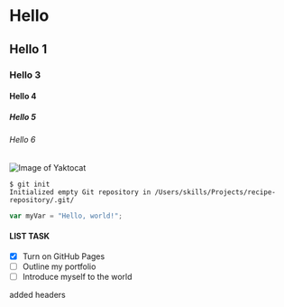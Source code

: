# Hello
## Hello 1
### Hello 3
#### Hello 4
##### Hello 5
###### Hello 6

![Image of Yaktocat](https://octodex.github.com/images/yaktocat.png "Yocat")


```
$ git init
Initialized empty Git repository in /Users/skills/Projects/recipe-repository/.git/
```


``` javascript
var myVar = "Hello, world!";
```
#### LIST TASK
- [x] Turn on GitHub Pages
- [ ] Outline my portfolio
- [ ] Introduce myself to the world

added headers
